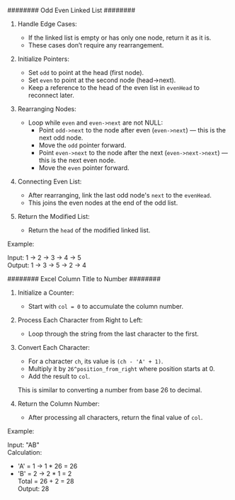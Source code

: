 ######## Odd Even Linked List ########

1. Handle Edge Cases:

    - If the linked list is empty or has only one node, return it as it is.
    - These cases don’t require any rearrangement.

2. Initialize Pointers:

    - Set `odd` to point at the head (first node).
    - Set `even` to point at the second node (head->next).
    - Keep a reference to the head of the even list in `evenHead` to reconnect later.

3. Rearranging Nodes:

    - Loop while `even` and `even->next` are not NULL:
        - Point `odd->next` to the node after even (`even->next`) — this is the next odd node.
        - Move the `odd` pointer forward.
        - Point `even->next` to the node after the next (`even->next->next`) — this is the next even node.
        - Move the `even` pointer forward.

4. Connecting Even List:

    - After rearranging, link the last odd node's `next` to the `evenHead`.
    - This joins the even nodes at the end of the odd list.

5. Return the Modified List:

    - Return the `head` of the modified linked list.

Example:

Input: 1 → 2 → 3 → 4 → 5  
Output: 1 → 3 → 5 → 2 → 4


######## Excel Column Title to Number ########

1. Initialize a Counter:

    - Start with `col = 0` to accumulate the column number.

2. Process Each Character from Right to Left:

    - Loop through the string from the last character to the first.

3. Convert Each Character:

    - For a character `ch`, its value is `(ch - 'A' + 1)`.
    - Multiply it by `26^position_from_right` where position starts at 0.
    - Add the result to `col`.

    This is similar to converting a number from base 26 to decimal.

4. Return the Column Number:

    - After processing all characters, return the final value of `col`.

Example:

Input: "AB"  
Calculation:
- 'A' = 1 → 1 * 26 = 26
- 'B' = 2 → 2 * 1 = 2  
Total = 26 + 2 = 28  
Output: 28
